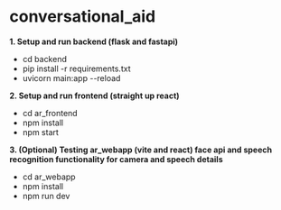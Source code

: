 # conversational_aid

**1. Setup and run backend (flask and fastapi)**
- cd backend
- pip install -r requirements.txt
- uvicorn main:app --reload

**2. Setup and run frontend (straight up react)**
- cd ar_frontend
- npm install
- npm start

**3. (Optional) Testing ar_webapp (vite and react) face api and speech recognition functionality for camera and speech details**
- cd ar_webapp
- npm install
- npm run dev
